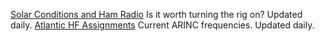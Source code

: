 [Solar Conditions and Ham Radio](https://solar.w5mmw.net/)    Is it worth turning the rig on? Updated daily.
[Atlantic HF Assignments](https://radio.arinc.net/atlantic/)  Current ARINC frequencies. Updated daily.
